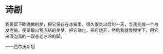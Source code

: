 # 诗剧

我要留下昨晚做的梦，把它保存在冰箱里。很久很久以后的一天，当我变成一个白发老翁，便要取出我冻结的美梦，把它融化，把它烧开，然后我就慢慢坐下，用它来浸泡我的一双苍老冰冷的脚。 

——西尔沃斯坦